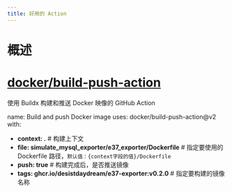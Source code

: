 ```yaml
---
title: 好用的 Action
---
```


# 概述

# [docker/build-push-action](https://github.com/docker/build-push-action)

使用 Buildx 构建和推送 Docker 映像的 GitHub Action

name: Build and push Docker image
uses: docker/build-push-action@v2
with:

- **context: .** # 构建上下文
- **file: simulate_mysql_exporter/e37_exporter/Dockerfile** # 指定要使用的 Dockerfile 路径，`默认值：{context字段的值}/Dockerfile`
- **push: true** # 构建完成后，是否推送镜像
- **tags: ghcr.io/desistdaydream/e37-exporter:v0.2.0** # 指定要构建的镜像名称
